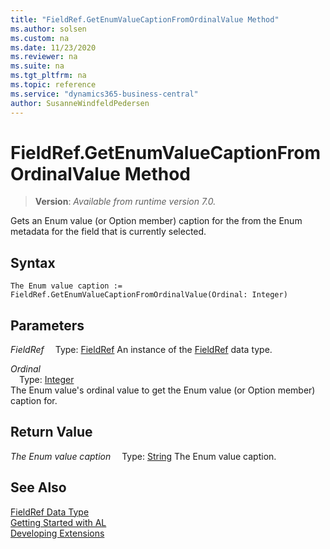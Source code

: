 ```yaml
---
title: "FieldRef.GetEnumValueCaptionFromOrdinalValue Method"
ms.author: solsen
ms.custom: na
ms.date: 11/23/2020
ms.reviewer: na
ms.suite: na
ms.tgt_pltfrm: na
ms.topic: reference
ms.service: "dynamics365-business-central"
author: SusanneWindfeldPedersen
---
```

[//]: # (START>DO_NOT_EDIT)
[//]: # (IMPORTANT:Do not edit any of the content between here and the END>DO_NOT_EDIT.)
[//]: # (Any modifications should be made in the .xml files in the ModernDev repo.)
# FieldRef.GetEnumValueCaptionFromOrdinalValue Method
> **Version**: _Available from runtime version 7.0._

Gets an Enum value (or Option member) caption for the from the Enum metadata for the field that is currently selected.


## Syntax
```
The Enum value caption :=   FieldRef.GetEnumValueCaptionFromOrdinalValue(Ordinal: Integer)
```
## Parameters
*FieldRef*
&emsp;Type: [FieldRef](fieldref-data-type.md)
An instance of the [FieldRef](fieldref-data-type.md) data type.

*Ordinal*  
&emsp;Type: [Integer](../integer/integer-data-type.md)  
The Enum value's ordinal value to get the Enum value (or Option member) caption for.  


## Return Value
*The Enum value caption*
&emsp;Type: [String](../string/string-data-type.md)
The Enum value caption.


[//]: # (IMPORTANT: END>DO_NOT_EDIT)
## See Also
[FieldRef Data Type](fieldref-data-type.md)  
[Getting Started with AL](../../devenv-get-started.md)  
[Developing Extensions](../../devenv-dev-overview.md)